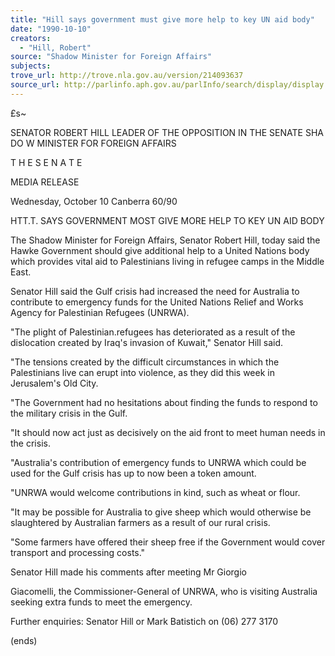 ```yaml
---
title: "Hill says government must give more help to key UN aid body"
date: "1990-10-10"
creators:
  - "Hill, Robert"
source: "Shadow Minister for Foreign Affairs"
subjects:
trove_url: http://trove.nla.gov.au/version/214093637
source_url: http://parlinfo.aph.gov.au/parlInfo/search/display/display.w3p;query=Id%3A%22media/pressrel/HPR08019937%22
---
```


 £s~

 SENATOR ROBERT HILL LEADER OF THE OPPOSITION IN THE SENATE  SHA DO W  MINISTER FOR FOREIGN AFFAIRS

 T H E  S E N A T E 

 MEDIA RELEASE

 Wednesday, October 10  Canberra 60/90

 HTT.T. SAYS GOVERNMENT MOST GIVE MORE HELP TO KEY UN AID BODY

 The Shadow Minister for Foreign Affairs, Senator Robert Hill,  today said the Hawke Government should give additional help to  a United Nations body which provides vital aid to Palestinians  living in refugee camps in the Middle East.

 Senator Hill said the Gulf crisis had increased the need for  Australia to contribute to emergency funds for the United Nations  Relief and Works Agency for Palestinian Refugees (UNRWA).

 "The plight of Palestinian.refugees has deteriorated as a result  of the dislocation created by Iraq's invasion of Kuwait," Senator  Hill said.

 "The tensions created by the difficult circumstances in which the  Palestinians live can erupt into violence, as they did this week  in Jerusalem's Old City.

 "The Government had no hesitations about finding the funds to  respond to the military crisis in the Gulf.

 "It should now act just as decisively on the aid front to meet  human needs in the crisis.

 "Australia's contribution of emergency funds to UNRWA which could  be used for the Gulf crisis has up to now been a token amount.

 "UNRWA would welcome contributions in kind, such as wheat or  flour.

 "It may be possible for Australia to give sheep which would  otherwise be slaughtered by Australian farmers as a result of our  rural crisis.

 "Some farmers have offered their sheep free if the Government  would cover transport and processing costs."

 Senator Hill made his comments after meeting Mr Giorgio 

 Giacomelli, the Commissioner-General of UNRWA, who is visiting  Australia seeking extra funds to meet the emergency.

 Further enquiries: Senator Hill or Mark Batistich on (06) 277  3170

 (ends)

